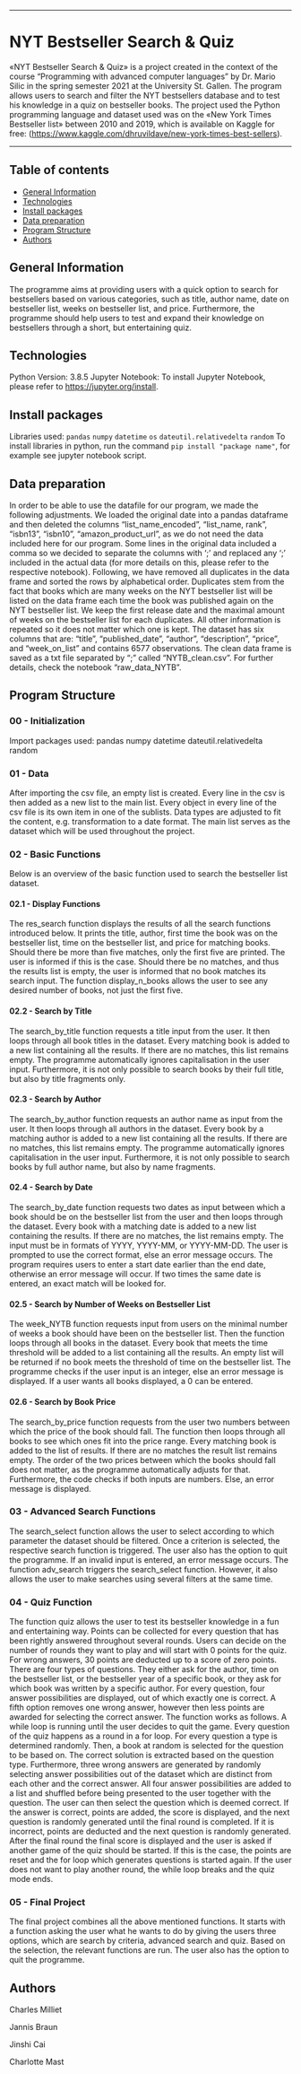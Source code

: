 ***
# NYT Bestseller Search & Quiz
«NYT Bestseller Search & Quiz» is a project created in the context of the course “Programming with advanced computer languages” by Dr. Mario Silic in the spring semester 2021 at the University St. Gallen. The program allows users to search and filter the NYT bestsellers database and to test his knowledge in a quiz on bestseller books. The project used the Python programming language and dataset used was on the «New York Times Bestseller list» between 2010 and 2019, which is available on Kaggle for free: (https://www.kaggle.com/dhruvildave/new-york-times-best-sellers).
***

## Table of contents
* [General Information](#general-information)
* [Technologies](#technologies)
* [Install packages](#install-packages)
* [Data preparation](#data-preparation)
* [Program Structure](#program-structure)
* [Authors](#authors)

## General Information
The programme aims at providing users with a quick option to search for bestsellers based on various categories, such as title, author name, date on bestseller list, weeks on bestseller list, and price. Furthermore, the programme should help users to test and expand their knowledge on bestsellers through a short, but entertaining quiz. 
	
## Technologies
Python Version: 3.8.5
Jupyter Notebook: To install Jupyter Notebook, please refer to https://jupyter.org/install.
	
## Install packages
Libraries used: `pandas` `numpy` `datetime` `os` `dateutil.relativedelta` `random` 
To install libraries in python, run the command `pip install "package name"`, for example see jupyter notebook script.

## Data preparation
In order to be able to use the datafile for our program, we made the following adjustments. We loaded the original date into a pandas dataframe and then deleted the columns “list_name_encoded”,  “list_name, rank”, “isbn13”,  “isbn10”,  “amazon_product_url”, as we do not need the data included here for our program.  Some lines in the original data included a comma so we decided to separate the columns with ‘;’ and replaced any ‘;’ included in the actual data (for more details on this, please refer to the respective notebook).
Following, we have removed all duplicates in the data frame and sorted the rows by alphabetical order. Duplicates stem from the fact that books which are many weeks on the NYT bestseller list will be listed on the data frame each time the book was published again on the NYT bestseller list. We keep the first release date and the maximal amount of weeks on the bestseller list for each duplicates. All other information is repeated so it does not matter which one is kept.
The dataset has six columns that are: “title”, “published_date”, “author”, “description”, “price”, and “week_on_list” and contains 6577 observations. The clean data frame is saved as a txt file separated by “;” called “NYTB_clean.csv”.
For further details, check the notebook “raw_data_NYTB”.

## Program Structure

### 00 - Initialization
Import packages used: pandas numpy datetime dateutil.relativedelta random
### 01 - Data
After importing the csv file, an empty list is created. Every line in the csv is then added as a new list to the main list. Every object in every line of the csv file is its own item in one of the sublists. Data types are adjusted to fit the content, e.g. transformation to a date format. The main list serves as the dataset which will be used throughout the project. 
### 02 - Basic Functions
Below is an overview of the basic function used to search the bestseller list dataset. 
#### 02.1 - Display Functions
The res_search function displays the results of all the search functions introduced below. It prints the title, author, first time the book was on the bestseller list, time on the bestseller list, and price for matching books.
Should there be more than five matches, only the first five are printed. The user is informed if this is the case. Should there be no matches, and thus the results list is empty, the user is informed that no book matches its search input. 
The function display_n_books allows the user to see any desired number of books, not just the first five. 
#### 02.2 - Search by Title
The search_by_title function requests a title input from the user. It then loops through all book titles in the dataset. Every matching book is added to a new list containing all the results. If there are no matches, this list remains empty.
The programme automatically ignores capitalisation in the user input. Furthermore, it is not only possible to search books by their full title, but also by title fragments only. 
#### 02.3 - Search by Author
The search_by_author function requests an author name as input from the user. It then loops through all authors in the dataset. Every book by a  matching author is added to a new list containing all the results. If there are no matches, this list remains empty.
The programme automatically ignores capitalisation in the user input. Furthermore, it is not only possible to search books by full author name, but also by name fragments. 
#### 02.4 - Search by Date
The search_by_date function requests two dates as input between which a book should be on the bestseller list from the user and then loops through the dataset.  Every book with a matching date is added to a new list containing the results. If there are no matches, the list remains empty.
The input must be in formats of YYYY, YYYY-MM, or YYYY-MM-DD. The user is prompted to use the correct format, else an error message occurs. The program requires users to enter a start date earlier than the end date, otherwise an error message will occur. If two times the same date is entered, an exact match will be looked for. 
#### 02.5 - Search by Number of Weeks on Bestseller List
The week_NYTB function requests input from users on the minimal number of weeks a book should have been on the bestseller list. Then the function loops through all books in the dataset. Every book that meets the time threshold will be added to a list containing all the results. An empty list will be returned if no book meets the threshold of time on the bestseller list.
The programme checks if the user input is an integer, else an error message is displayed. If a user wants all books displayed, a 0 can be entered. 
#### 02.6 - Search by Book Price
The search_by_price function requests from the user two numbers between which the price of the book should fall. The function then loops through all books to see which ones fit into the price range. Every matching book is added to the list of results. If there are no matches the result list remains empty. 
The order of the two prices between which the books should fall does not matter, as the programme automatically adjusts for that. Furthermore, the code checks if both inputs are numbers. Else, an error message is displayed. 
### 03 - Advanced Search Functions
The search_select function allows the user to select according to which parameter the dataset should be filtered. Once a criterion is selected, the respective search function is triggered. The user also has the option to quit the programme. If an invalid input is entered, an error message occurs. 
The function adv_search triggers the search_select function. However, it also allows the user to make searches using several filters at the same time. 
### 04 - Quiz Function
The function quiz allows the user to test its bestseller knowledge in a fun and entertaining way. Points can be collected for every question that has been rightly answered throughout several rounds. Users can decide on the number of rounds they want to play and will start with 0 points for the quiz.  For wrong answers, 30 points are deducted up to a score of zero points. 
There are four types of questions. They either ask for the author, time on the bestseller list, or the bestseller year of a specific book, or they ask for which book was written by a specific author. For every question, four answer possibilities are displayed, out of which exactly one is correct.  A fifth option removes one wrong answer, however then less points are awarded for selecting the correct answer. 
The function works as follows. A while loop is running until the user decides to quit the game. Every question of the quiz happens as a round in a for loop. For every question a type is determined randomly. Then, a book at random is selected for the question to be based on. The correct solution is extracted based on the question type. Furthermore, three wrong answers are generated by randomly selecting answer possibilities out of the dataset which are distinct from each other and the correct answer. All four answer possibilities are added to a list and shuffled before being presented to the user together with the question. The user can then select the question which is deemed correct. 
If the answer is correct, points are added, the score is displayed,  and the next question is randomly generated until the final round is completed. If it is incorrect, points are deducted and the next question is randomly generated. After the final round the final score is displayed and the user is asked if another game of the quiz should be started. If this is the case, the points are reset and the for loop which generates questions is started again. If the user does not want to play another round, the while loop breaks and the quiz mode ends. 
### 05 - Final Project
The final project combines all the above mentioned functions. It starts with a function asking the user what he wants to do by giving the users three options, which are search by criteria, advanced search and quiz. Based on the selection, the relevant functions are run. The user also has the option to quit the programme. 


## Authors
Charles Milliet

Jannis Braun

Jinshi Cai

Charlotte Mast

